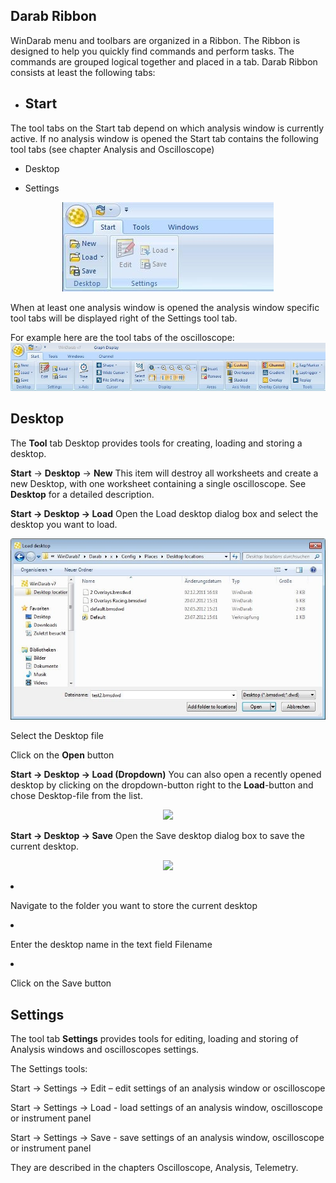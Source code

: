 ## Darab Ribbon

WinDarab menu and toolbars are organized in a Ribbon. The Ribbon is designed to help you quickly find commands and perform tasks. The commands are grouped logical together and placed in a tab. Darab Ribbon consists at least the following tabs:
 
* ## Start
The tool tabs on the Start tab depend on which analysis window is currently active. If no analysis window is opened the Start tab contains the following tool tabs (see chapter Analysis and Oscilloscope)

* Desktop

* Settings
<p align="center">
<img src="images/Start Ribbon No Analysis.jpg">
</p>


 

When at least one analysis window is opened the analysis window specific tool tabs will be displayed right of the Settings tool tab.

For example here are the tool tabs of the oscilloscope:
<img src="images/Start Ribbon Analysis.jpg">

 
## Desktop
The **Tool** tab Desktop provides tools for creating, loading and storing a desktop.
 
**Start** &rarr; **Desktop** &rarr; **New** 
This item will destroy all worksheets and create a new Desktop, with one worksheet containing a single oscilloscope.
See **Desktop** for a detailed description.
 
**Start &rarr; Desktop &rarr; Load**
Open the Load desktop dialog box and select the desktop you want to load.
<p align="center">
<img src="images/Load Desktop.jpg">
<p>

Select the Desktop file 

Click on the **Open** button
 
**Start &rarr; Desktop &rarr; Load (Dropdown)**
You can also open a recently opened desktop by clicking on the dropdown-button right to the **Load**-button and chose Desktop-file from the list.
<p align="center">
<img src="Load Desktop Dropdown.jpg">
</p>

 
**Start &rarr; Desktop &rarr; Save**
 Open the Save desktop dialog box to save the current desktop.
<p align="center">
<img src="images/Save Desktop.jpg>
</p>

1.  Navigate to the folder you want to store the current desktop

2.  Enter the desktop name in the text field Filename

3.  Click on the Save button
 
 
## Settings

The tool tab **Settings** provides tools for editing, loading and storing of Analysis windows and oscilloscopes settings.
 
The Settings tools:

Start &rarr; Settings &rarr; Edit – edit settings of an analysis window or oscilloscope

Start &rarr; Settings &rarr; Load - load settings of an analysis window, oscilloscope or instrument panel

Start &rarr; Settings &rarr; Save - save settings of an analysis window, oscilloscope or instrument panel

They are described in the chapters Oscilloscope, Analysis, Telemetry.
 

